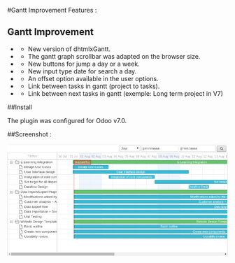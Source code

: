 #Gantt Improvement
Features :

## Gantt Improvement
* - New version of dhtmlxGantt.
* - The gantt graph scrollbar was adapted on the browser size.
* - New buttons for jump a day or a week.
* - New input type date for search a day.
* - An offset option available in the user options.
* - Link between tasks in gantt (project to tasks).
* - Link between next tasks in gantt (exemple: Long term project in V7)


##Install

The plugin was configured for Odoo v7.0.

##Screenshot :

![Screen1](/content/screen1.png)

